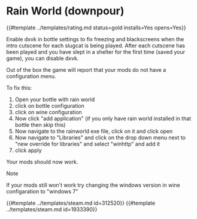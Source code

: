 # Rain World (downpour)
<!-- script:Aliases [] -->

{{#template ../templates/rating.md status=gold installs=Yes opens=Yes}}

Enable dxvk in bottle settings to fix freezing and blackscreens when the intro cutscene for each slugcat is being played.
After each cutscene has been played and you have slept in a shelter for the first time (saved your game), you can disable dxvk.
 

Out of the box the game will report that your mods do not have a configuration menu.
 
To fix this: 

1. Open your bottle with rain world
2. click on bottle configuration
3. click on wine configuration
4. Now click "add application" 
  (if you only have rain world installed in that bottle then skip this)
5. Now navigate to the rainworld exe file, click on it and click open
6. Now navigate to "Libraries" and click on the drop down menu next to "new override for libraries" and select "winhttp" and add it
7. click apply 

Your mods should now work.
> [!Note]
> If your mods still won't work try changing the windows version in wine configaration to "windows 7"







{{#template ../templates/steam.md id=312520}}
{{#template ../templates/steam.md id=1933390}}
